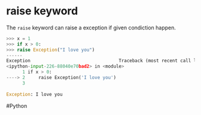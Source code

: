 # raise keyword

The `raise` keyword can raise a exception if given condiction happen. 

``` python
>>> x = 1
>>> if x > 0:
>>>	raise Exception("I love you")
------
Exception                                 Traceback (most recent call last)  
<ipython-input-226-88040e70bad2> in <module>  
      1 if x > 0:  
----> 2     raise Exception('I love you')  
      3  
  
Exception: I love you
```

#Python